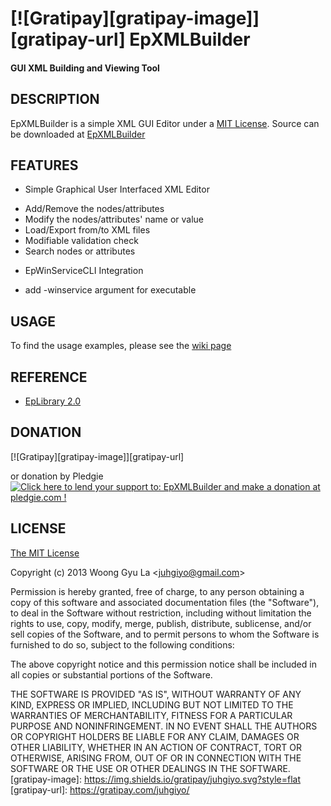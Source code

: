[![Gratipay][gratipay-image]][gratipay-url]
EpXMLBuilder
=======================
#### GUI XML Building and Viewing Tool ####


DESCRIPTION
-----------

EpXMLBuilder is a simple XML GUI Editor under a [MIT License](http://opensource.org/licenses/mit-license.php).
Source can be downloaded at [EpXMLBuilder](http://github.com/juhgiyo/epxmlbuilder)


FEATURES
--------

* Simple Graphical User Interfaced XML Editor
- Add/Remove the nodes/attributes
- Modify the nodes/attributes' name or value
- Load/Export from/to XML files
- Modifiable validation check
- Search nodes or attributes

* EpWinServiceCLI Integration
- add -winservice argument for executable


USAGE
-----

To find the usage examples, please see the [wiki page](https://github.com/juhgiyo/epxmlbuilder/wiki/EpXMLBuilder-Usage-Guide)


REFERENCE
---------
* [EpLibrary 2.0](https://github.com/juhgiyo/EpLibrary)

DONATION
---------
[![Gratipay][gratipay-image]][gratipay-url]

or donation by Pledgie  
<a href='https://pledgie.com/campaigns/27770'><img alt='Click here to lend your support to: EpXMLBuilder and make a donation at pledgie.com !' src='https://pledgie.com/campaigns/27770.png?skin_name=chrome' border='0' ></a>

LICENSE
-------

[The MIT License](http://opensource.org/licenses/mit-license.php)

Copyright (c) 2013 Woong Gyu La <[juhgiyo@gmail.com](mailto:juhgiyo@gmail.com)>

Permission is hereby granted, free of charge, to any person obtaining a copy
of this software and associated documentation files (the "Software"), to deal
in the Software without restriction, including without limitation the rights
to use, copy, modify, merge, publish, distribute, sublicense, and/or sell
copies of the Software, and to permit persons to whom the Software is
furnished to do so, subject to the following conditions:

The above copyright notice and this permission notice shall be included in
all copies or substantial portions of the Software.

THE SOFTWARE IS PROVIDED "AS IS", WITHOUT WARRANTY OF ANY KIND, EXPRESS OR
IMPLIED, INCLUDING BUT NOT LIMITED TO THE WARRANTIES OF MERCHANTABILITY,
FITNESS FOR A PARTICULAR PURPOSE AND NONINFRINGEMENT. IN NO EVENT SHALL THE
AUTHORS OR COPYRIGHT HOLDERS BE LIABLE FOR ANY CLAIM, DAMAGES OR OTHER
LIABILITY, WHETHER IN AN ACTION OF CONTRACT, TORT OR OTHERWISE, ARISING FROM,
OUT OF OR IN CONNECTION WITH THE SOFTWARE OR THE USE OR OTHER DEALINGS IN
THE SOFTWARE.
[gratipay-image]: https://img.shields.io/gratipay/juhgiyo.svg?style=flat
[gratipay-url]: https://gratipay.com/juhgiyo/
